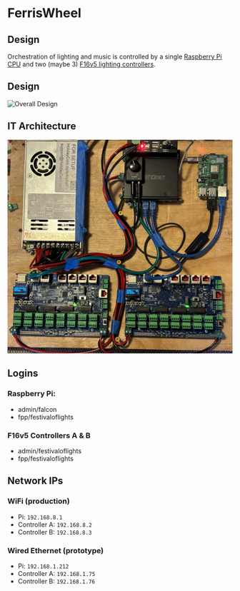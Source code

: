 # FerrisWheel

## Design

Orchestration of lighting and music is controlled by a single [Raspberry Pi CPU](https://www.raspberrypi.com/products/raspberry-pi-4-model-b/) and two (maybe 3) [F16v5 lighting controllers](https://pixelcontroller.com/store/featured/88-f16v5.html). 

## Design

![Overall Design](images/Ferris_Wheel_IT_Architecture.png)

## IT Architecture

![Brain Components](images/Ferris_Wheel_Brain.jpeg)

## Logins

### Raspberry Pi:

- admin/falcon
- fpp/festivaloflights

### F16v5 Controllers A & B

- admin/festivaloflights
- fpp/festivaloflights

## Network IPs

### WiFi (production)

- Pi: `192.168.8.1`
- Controller A: `192.168.8.2`
- Controller B: `192.168.8.3`

### Wired Ethernet (prototype)

- Pi: `192.168.1.212`
- Controller A: `192.168.1.75`
- Controller B: `192.168.1.76`
